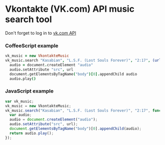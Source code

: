 # Vkontakte (VK.com) API music search tool

Don't forget to log in to [vk.com API](http://vk.com/developers.php?oid=-17680044&p=Open_API)

### CoffeeScript example
```coffeescript
vk_music = new VkontakteMusic
vk_music.search "Kasabian", "L.S.F. (Lost Souls Forever)", "2:17", (url) ->
  audio = document.createElement "audio"
  audio.setAttribute "src", url
  document.getElementsByTagName("body")[0].appendChild audio
  audio.play()
```

### JavaScript example
```javascript
var vk_music;
vk_music = new VkontakteMusic;
vk_music.search("Kasabian", "L.S.F. (Lost Souls Forever)", "2:17", function(url) {
  var audio;
  audio = document.createElement("audio");
  audio.setAttribute("src", url);
  document.getElementsByTagName("body")[0].appendChild(audio);
  return audio.play();
});
```